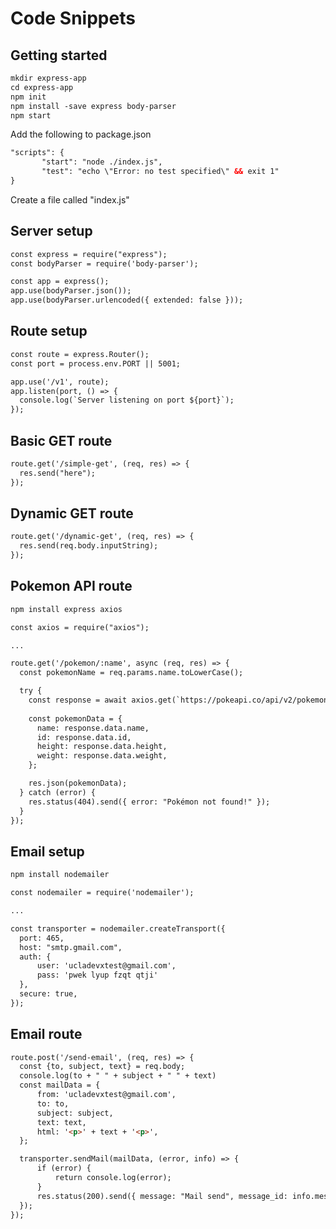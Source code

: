 # Code Snippets

## Getting started
```html
mkdir express-app
cd express-app
npm init
npm install -save express body-parser
npm start
```
Add the following to package.json
```html
"scripts": {   
       "start": "node ./index.js",
       "test": "echo \"Error: no test specified\" && exit 1"
}
```
Create a file called "index.js"

## Server setup
```html
const express = require("express");
const bodyParser = require('body-parser');

const app = express();
app.use(bodyParser.json());
app.use(bodyParser.urlencoded({ extended: false }));
```

## Route setup
```html
const route = express.Router();
const port = process.env.PORT || 5001;

app.use('/v1', route);
app.listen(port, () => {
  console.log(`Server listening on port ${port}`);
});
```

## Basic GET route
```html
route.get('/simple-get', (req, res) => {
  res.send("here");
});
```

## Dynamic GET route
```html
route.get('/dynamic-get', (req, res) => {
  res.send(req.body.inputString);
});
```

## Pokemon API route
```html
npm install express axios
```
```html
const axios = require("axios");

...

route.get('/pokemon/:name', async (req, res) => {
  const pokemonName = req.params.name.toLowerCase();

  try {
    const response = await axios.get(`https://pokeapi.co/api/v2/pokemon/${pokemonName}`);
    
    const pokemonData = {
      name: response.data.name,
      id: response.data.id,
      height: response.data.height,
      weight: response.data.weight,
    };

    res.json(pokemonData);
  } catch (error) {
    res.status(404).send({ error: "Pokémon not found!" });
  }
});
```

## Email setup
```html
npm install nodemailer
```
```html
const nodemailer = require('nodemailer');

...

const transporter = nodemailer.createTransport({
  port: 465,
  host: "smtp.gmail.com",
  auth: {
      user: 'ucladevxtest@gmail.com',
      pass: 'pwek lyup fzqt qtji'
  },
  secure: true,
});
```

## Email route
```html
route.post('/send-email', (req, res) => {
  const {to, subject, text} = req.body;
  console.log(to + " " + subject + " " + text)
  const mailData = {
      from: 'ucladevxtest@gmail.com',
      to: to,
      subject: subject,
      text: text,
      html: '<p>' + text + '<p>',
  };

  transporter.sendMail(mailData, (error, info) => {
      if (error) {
          return console.log(error);
      }
      res.status(200).send({ message: "Mail send", message_id: info.messageId });
  });
});
```
